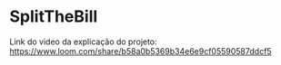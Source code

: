 # SplitTheBill

Link do video da explicação do projeto: https://www.loom.com/share/b58a0b5369b34e6e9cf05590587ddcf5
